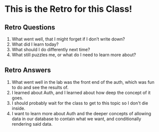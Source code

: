 # This is the Retro for this Class!

## Retro Questions

1. What went well, that I might forget if I don’t write down?
2. What did I learn today?
3. What should I do differently next time?
4. What still puzzles me, or what do I need to learn more about?

## Retro Answers

1. What went well in the lab was the front end of the auth, which was fun to do and see the results of.
2. I learned about Auth, and I learned about how deep the concept of it goes.
3. I should probably wait for the class to get to this topic so I don't die inside.
4. I want to learn more about Auth and the deeper concepts of allowing data in our database to contain what we want, and conditionally rendering said data.

